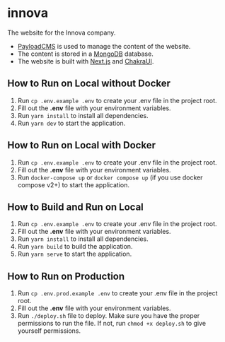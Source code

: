 # innova

The website for the Innova company.

- [PayloadCMS](https://payloadcms.com/) is used to manage the content of the website.
- The content is stored in a [MongoDB](https://www.mongodb.com/) database.
- The website is built with [Next.js](https://nextjs.org/) and [ChakraUI](https://chakra-ui.com/).

## How to Run on Local without Docker

1. Run `cp .env.example .env` to create your .env file in the project root.
2. Fill out the **.env** file with your environment variables.
3. Run `yarn install` to install all dependencies.
4. Run `yarn dev` to start the application.

## How to Run on Local with Docker

1. Run `cp .env.example .env` to create your .env file in the project root.
2. Fill out the **.env** file with your environment variables.
3. Run `docker-compose up` or `docker compose up` (if you use docker compose v2+) to start the application.

## How to Build and Run on Local

1. Run `cp .env.example .env` to create your .env file in the project root.
2. Fill out the **.env** file with your environment variables.
3. Run `yarn install` to install all dependencies.
4. Run `yarn build` to build the application.
5. Run `yarn serve` to start the application.

## How to Run on Production

1. Run `cp .env.prod.example .env` to create your .env file in the project root.
2. Fill out the **.env** file with your environment variables.
3. Run `./deploy.sh` file to deploy. Make sure you have the proper permissions to run the file. If not, run `chmod +x deploy.sh` to give yourself permissions.
